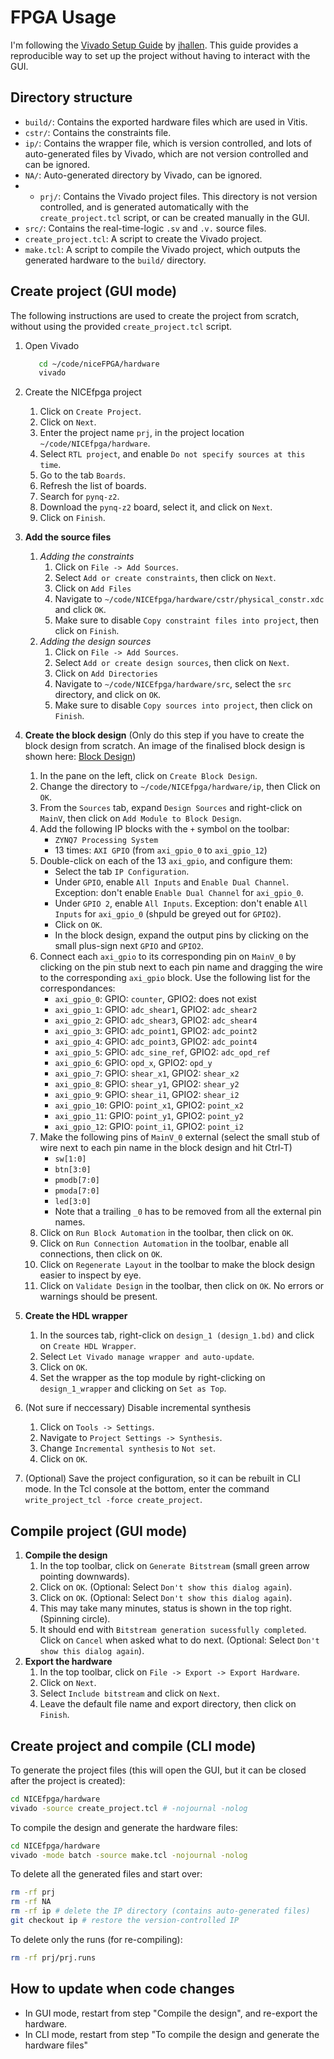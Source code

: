 # FPGA Usage

I'm following the [Vivado Setup Guide](https://github.com/jhallen/vivado_setup) by [jhallen](https://github.com/jhallen).
This guide provides a reproducible way to set up the project without having to interact with the GUI.

## Directory structure

- `build/`: Contains the exported hardware files which are used in Vitis.
- `cstr/`: Contains the constraints file.
- `ip/`: Contains the wrapper file, which is version controlled, and lots of auto-generated files by Vivado, which are not version controlled and can be ignored.
- `NA/`: Auto-generated directory by Vivado, can be ignored.
- - `prj/`: Contains the Vivado project files. This directory is not version controlled, and is generated automatically with the `create_project.tcl` script, or can be created manually in the GUI.
- `src/`: Contains the real-time-logic `.sv` and `.v.` source files.
- `create_project.tcl`: A script to create the Vivado project.
- `make.tcl`: A script to compile the Vivado project, which outputs the generated hardware to the `build/` directory.

## Create project (GUI mode)

The following instructions are used to create the project from scratch, without using the provided `create_project.tcl` script.

1. Open Vivado

   ```sh
      cd ~/code/niceFPGA/hardware
      vivado
   ```

2. Create the NICEfpga project
   1. Click on `Create Project`.
   2. Click on `Next`.
   3. Enter the project name `prj`, in the project location `~/code/NICEfpga/hardware`.
   4. Select `RTL project`, and enable `Do not specify sources at this time`.
   5. Go to the tab `Boards`.
   6. Refresh the list of boards.
   7. Search for `pynq-z2`.
   8. Download the `pynq-z2` board, select it, and click on `Next`.
   9. Click on `Finish`.
3. **Add the source files**
   1. *Adding the constraints*
      1. Click on `File -> Add Sources`.
      2. Select `Add or create constraints`, then click on `Next`.
      3. Click on `Add Files`
      4. Navigate to `~/code/NICEfpga/hardware/cstr/physical_constr.xdc` and click `OK`.
      5. Make sure to disable `Copy constraint files into project`, then click on `Finish`.
   2. *Adding the design sources*
      1. Click on `File -> Add Sources`.
      2. Select `Add or create design sources`, then click on `Next`.
      3. Click on `Add Directories`
      4. Navigate to `~/code/NICEfpga/hardware/src`, select the `src` directory, and click on `OK`.
      5. Make sure to disable `Copy sources into project`, then click on `Finish`.
4. **Create the block design** (Only do this step if you have to create the block design from scratch. An image of the finalised block design is shown here: [Block Design](bd/bd.png))
   1. In the pane on the left, click on `Create Block Design`.
   2. Change the directory to `~/code/NICEfpga/hardware/ip`, then Click on `OK`.
   3. From the `Sources` tab, expand `Design Sources` and right-click on `MainV`, then click on `Add Module to Block Design`.
   4. Add the following IP blocks with the `+` symbol on the toolbar:
      - `ZYNQ7 Processing System`
      - 13 times: `AXI GPIO` (from `axi_gpio_0` to `axi_gpio_12`)
   5. Double-click on each of the 13 `axi_gpio`, and configure them:
      - Select the tab `IP Configuration`.
      - Under `GPIO`, enable `All Inputs` and `Enable Dual Channel`. Exception: don't enable `Enable Dual Channel` for `axi_gpio_0`.
      - Under `GPIO 2`, enable `All Inputs`. Exception: don't enable `All Inputs` for `axi_gpio_0` (shpuld be greyed out for `GPIO2`).
      - Click on `OK`.
      - In the block design, expand the output pins by clicking on the small plus-sign next `GPIO` and `GPIO2`.
   6. Connect each `axi_gpio` to its corresponding pin on `MainV_0` by clicking on the pin stub next to each pin name and dragging the wire to the corresponding `axi_gpio` block. Use the following list for the correspondances:
      - `axi_gpio_0`: GPIO: `counter`, GPIO2: does not exist
      - `axi_gpio_1`: GPIO: `adc_shear1`, GPIO2: `adc_shear2`
      - `axi_gpio_2`: GPIO: `adc_shear3`, GPIO2: `adc_shear4`
      - `axi_gpio_3`: GPIO: `adc_point1`, GPIO2: `adc_point2`
      - `axi_gpio_4`: GPIO: `adc_point3`, GPIO2: `adc_point4`
      - `axi_gpio_5`: GPIO: `adc_sine_ref`, GPIO2: `adc_opd_ref`
      - `axi_gpio_6`: GPIO: `opd_x`, GPIO2: `opd_y`
      - `axi_gpio_7`: GPIO: `shear_x1`, GPIO2: `shear_x2`
      - `axi_gpio_8`: GPIO: `shear_y1`, GPIO2: `shear_y2`
      - `axi_gpio_9`: GPIO: `shear_i1`, GPIO2: `shear_i2`
      - `axi_gpio_10`: GPIO: `point_x1`, GPIO2: `point_x2`
      - `axi_gpio_11`: GPIO: `point_y1`, GPIO2: `point_y2`
      - `axi_gpio_12`: GPIO: `point_i1`, GPIO2: `point_i2`
   7. Make the following pins of `MainV_0` external (select the small stub of wire next to each pin name in the block design and hit Ctrl-T)
      - `sw[1:0]`
      - `btn[3:0]`
      - `pmodb[7:0]`
      - `pmoda[7:0]`
      - `led[3:0]`
      - Note that a trailing `_0` has to be removed from all the external pin names.
   8. Click on `Run Block Automation` in the toolbar, then click on `OK`.
   9. Click on `Run Connection Automation` in the toolbar, enable all connections, then click on `OK`.
   10. Click on `Regenerate Layout` in the toolbar to make the block design easier to inspect by eye.
   11. Click on `Validate Design` in the toolbar, then click on `OK`. No errors or warnings should be present.
5. **Create the HDL wrapper**
   1. In the sources tab, right-click on `design_1 (design_1.bd)` and click on `Create HDL Wrapper`.
   2. Select `Let Vivado manage wrapper and auto-update`.
   3. Click on `OK`.
   4. Set the wrapper as the top module by right-clicking on `design_1_wrapper` and clicking on `Set as Top`.
6. (Not sure if neccessary) Disable incremental synthesis
   1. Click on `Tools -> Settings`.
   2. Navigate to `Project Settings -> Synthesis`.
   3. Change `Incremental synthesis` to `Not set`.
   4. Click on `OK`.
7. (Optional) Save the project configuration, so it can be rebuilt in CLI mode.
   In the Tcl console at the bottom, enter the command `write_project_tcl -force create_project`.

## Compile project (GUI mode)

1. **Compile the design**
   1. In the top toolbar, click on `Generate Bitstream` (small green arrow pointing downwards).
   2. Click on `OK`. (Optional: Select `Don't show this dialog again`).
   3. Click on `OK`. (Optional: Select `Don't show this dialog again`).
   4. This may take many minutes, status is shown in the top right. (Spinning circle).
   5. It should end with `Bitstream generation sucessfully completed`. Click on `Cancel` when asked what to do next. (Optional: Select `Don't show this dialog again`).
2. **Export the hardware**
   1. In the top toolbar, click on `File -> Export -> Export Hardware`.
   2. Click on `Next`.
   3. Select `Include bitstream` and click on `Next`.
   4. Leave the default file name and export directory, then click on `Finish`.

## Create project and compile (CLI mode)

To generate the project files (this will open the GUI, but it can be closed after the project is created):

```sh
cd NICEfpga/hardware
vivado -source create_project.tcl # -nojournal -nolog
```

To compile the design and generate the hardware files:

```sh
cd NICEfpga/hardware
vivado -mode batch -source make.tcl -nojournal -nolog
```

To delete all the generated files and start over:

```sh
rm -rf prj
rm -rf NA
rm -rf ip # delete the IP directory (contains auto-generated files)
git checkout ip # restore the version-controlled IP
```

To delete only the runs (for re-compiling):

```sh
rm -rf prj/prj.runs
```

## How to update when code changes

- In GUI mode, restart from step "Compile the design", and re-export the hardware.
- In CLI mode, restart from step "To compile the design and generate the hardware files"
